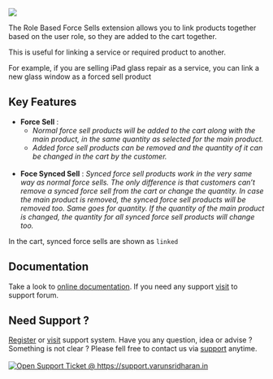 <p><img src="https://envato.svarun.dev/exclusive-cc.jpg"/></p>

<p>The Role Based Force Sells extension allows you to link products together based on the user role, so they are added to the cart together. </p>

<p>This is useful for linking a service or required product to another.</p>

<p>For example, if you are selling iPad glass repair as a service, you can link a new glass window as a forced sell product</p>

<h2>Key Features</h2>

<ul>
  <li> <strong>Force Sell</strong> : 
    <ul>
      <li><i>Normal force sell products will be added to the cart along with the main product, in the same quantity as selected for the main product. </i> </li>
      <li><i>Added force sell products can be removed and the quantity of it can be changed in the cart by the customer.</i> </li>
    </ul>
    <br/>
  </li> 

  <li> <strong>Foce Synced Sell</strong> : <i>Synced force sell products work in the very same way as normal force sells. The only difference is that customers can’t remove a synced force sell from the cart or change the quantity. In case the main product is removed, the synced force sell products will be removed too. Same goes for quantity. If the quantity of the main product is changed, the quantity for all synced force sell products will change too. </i></li>
</ul>

<p>In the cart, synced force sells are shown as <code>linked</code></p>

<h2>Documentation</h2>

<p>Take a look to <a href="https://p.sva.wiki/role-based-force-synced-sell-for-woocommerce">online documentation</a>. If you need any support <a href="https://support.varunsridharan.in">visit</a> to support forum.</p>

<h2>Need Support ?</h2>

<p><a href="https://support.varunsridharan.in">Register</a> or <a href="https://support.varunsridharan.in">visit</a> support system. Have you any question, idea or advise ? Something is not clear ? Please fell free to contact us via <a href="https://support.varunsridharan.in">support</a> anytime. <br/><br/>
<a href="https://support.varunsridharan.in"> <img src="https://envato.svarun.dev/profile/support.png" title="Open Support Ticket" alt="Open Support Ticket @ https://support.varunsridharan.in"/> </a>
</p>
